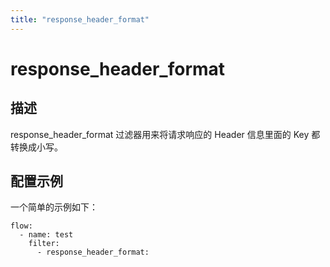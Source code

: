 ```yaml
---
title: "response_header_format"
---
```


# response_header_format

## 描述

response_header_format 过滤器用来将请求响应的 Header 信息里面的 Key 都转换成小写。

## 配置示例

一个简单的示例如下：

```
flow:
  - name: test
    filter:
      - response_header_format:
```
